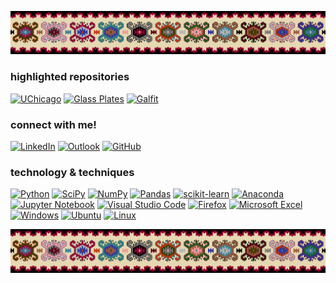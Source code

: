 [![my banner: pirotski ćilim](https://github.com/babnigg/babnigg/blob/f1a3165571f8bcb4f0126f049bba0452a816cd2c/pirotski_cilim.png)](https://github.com/babnigg)


<!--
<h2 align="center"> 
  
  🔭 ASPIRING ASTROPHYSICIST 🌃 [CV](https://github.com/babnigg/babnigg/blob/4d7b976b15d0141a042c2b3ca36046aa21e806b7/CV.pdf) 🌑 [UCHICAGO](https://astrophysics.uchicago.edu/) 🌠 UNDERGRAD 🛰️

</h2>
-->


<h3>highlighted repositories</h3>

[![UChicago](https://img.shields.io/badge/UChicago-0078D4?style=for-the-badge&logo=data&logoColor=black&labelColor=gainsboro&color=gainsboro)](https://github.com/babnigg/UCHI_PROJECTS)
[![Glass Plates](https://img.shields.io/badge/Glass%20Plates-0078D4?style=for-the-badge&logo=data&logoColor=black&labelColor=gainsboro&color=gainsboro)](https://github.com/babnigg/GLASS_PLATES)
[![Galfit](https://img.shields.io/badge/Galfit%20Wrapper-0078D4?style=for-the-badge&logo=data&logoColor=black&labelColor=gainsboro&color=gainsboro)](https://github.com/paxsonswierc/galfit_wrapper)



<h3>connect with me!</h3>

[![LinkedIn](https://custom-icon-badges.demolab.com/badge/LinkedIn-0A66C2?style=for-the-badge&logoColor=black&labelColor=gray&color=gray)](https://www.linkedin.com/in/daniel-babnigg/)
[![Outlook](https://img.shields.io/badge/Outlook-0078D4?style=for-the-badge&logoColor=black&labelColor=gray&color=gray)](mailto:babnigg@uchicago.edu)
[![GitHub](https://img.shields.io/badge/GitHub-100000?style=for-the-badge&logoColor=black&labelColor=gray&color=gray)](https://github.com/babnigg/)



<h3>technology & techniques</h3>
  
[![Python](https://img.shields.io/badge/python-3670A0?style=for-the-badge&logo=python&logoColor=black&labelColor=lightgray&color=lightgray)](https://www.python.org/)
[![SciPy](https://img.shields.io/badge/SciPy-%230C55A5.svg?style=for-the-badge&logo=scipy&logoColor=black&labelColor=lightgray&color=lightgray)](https://scipy.org/)
[![NumPy](https://img.shields.io/badge/numpy-%23013243.svg?style=for-the-badge&logo=numpy&logoColor=black&labelColor=lightgray&color=lightgray)](https://numpy.org/)
[![Pandas](https://img.shields.io/badge/pandas-%23150458.svg?style=for-the-badge&logo=pandas&logoColor=black&labelColor=lightgray&color=lightgray)](https://pandas.pydata.org/)
[![scikit-learn](https://img.shields.io/badge/scikit--learn-%23F7931E.svg?style=for-the-badge&logo=scikit-learn&logoColor=black&labelColor=lightgray&color=lightgray)](https://scikit-learn.org/stable/)
[![Anaconda](https://img.shields.io/badge/Anaconda-%2344A833.svg?style=for-the-badge&logo=anaconda&logoColor=black&labelColor=lightgray&color=lightgray)](https://www.anaconda.com/)
[![Jupyter Notebook](https://img.shields.io/badge/jupyter-%23FA0F00.svg?style=for-the-badge&logo=jupyter&logoColor=black&labelColor=lightgray&color=lightgray)](https://jupyter.org/)
[![Visual Studio Code](https://img.shields.io/badge/VS%20Code-0078d7.svg?style=for-the-badge&logo=visual-studio-code&logoColor=black&labelColor=lightgray&color=lightgray)](https://code.visualstudio.com/)
[![Firefox](https://img.shields.io/badge/Firefox-FF7139?style=for-the-badge&logo=Firefox-Browser&logoColor=black&labelColor=lightgray&color=lightgray)](https://www.mozilla.org/en-US/firefox/)
[![Microsoft Excel](https://img.shields.io/badge/Excel-217346?style=for-the-badge&logo=microsoft-excel&logoColor=black&labelColor=lightgray&color=lightgray)](https://www.microsoft.com/en-us/microsoft-365/excel)
[![Windows](https://img.shields.io/badge/Windows-0078D6?style=for-the-badge&logo=windows&logoColor=black&labelColor=lightgray&color=lightgray)](https://www.microsoft.com/en-us/windows)
[![Ubuntu](https://img.shields.io/badge/Ubuntu-E95420?style=for-the-badge&logo=ubuntu&logoColor=black&labelColor=lightgray&color=lightgray)](https://ubuntu.com/)
[![Linux](https://img.shields.io/badge/Linux-FCC624?style=for-the-badge&logo=linux&logoColor=black&labelColor=lightgray&color=lightgray)](https://www.linux.org/)

[![my banner: pirotski ćilim](https://github.com/babnigg/babnigg/blob/f1a3165571f8bcb4f0126f049bba0452a816cd2c/pirotski_cilim.png)](https://github.com/babnigg)
